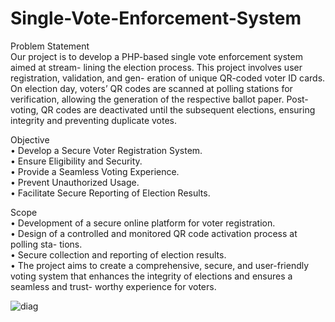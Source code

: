 # Single-Vote-Enforcement-System
Problem Statement<br>
Our project is to develop a PHP-based single vote enforcement system aimed at stream- 
lining the election process. This project involves user registration, validation, and gen- 
eration of unique QR-coded voter ID cards. On election day, voters’ QR codes are 
scanned at polling stations for verification, allowing the generation of the respective 
ballot paper. Post-voting, QR codes are deactivated until the subsequent elections, 
ensuring integrity and preventing duplicate votes. 
 
Objective<br> 
• Develop a Secure Voter Registration System.<br>
• Ensure Eligibility and Security.<br> 
• Provide a Seamless Voting Experience.<br> 
• Prevent Unauthorized Usage.<br>
• Facilitate Secure Reporting of Election Results.<br> 
 
Scope<br>
• Development of a secure online platform for voter registration.<br> 
• Design of a controlled and monitored QR code activation process at polling sta- 
tions.<br> 
• Secure collection and reporting of election results.<br> 
• The project aims to create a comprehensive, secure, and user-friendly voting system 
that enhances the integrity of elections and ensures a seamless and trust- worthy 
experience for voters.<br> 

![diag](https://github.com/user-attachments/assets/f29f9e36-1c47-49f8-9dde-5de346252957)
